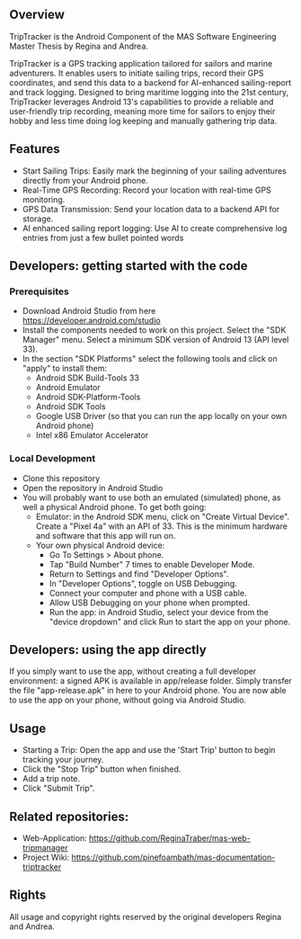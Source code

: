 
## Overview

TripTracker is the Android Component of the MAS Software Engineering Master Thesis by Regina and Andrea.

TripTracker is a GPS tracking application tailored for sailors and marine adventurers. It enables users to initiate sailing trips, record their GPS coordinates, and send this data to a backend for AI-enhanced sailing-report and track logging. Designed to bring maritime logging into the 21st century, TripTracker leverages Android 13's capabilities to provide a reliable and user-friendly trip recording, meaning more time for sailors to enjoy their hobby and less time doing log keeping and manually gathering trip data. 

## Features

- Start Sailing Trips: Easily mark the beginning of your sailing adventures directly from your Android phone.
- Real-Time GPS Recording: Record your location with real-time GPS monitoring.
- GPS Data Transmission: Send your location data to a backend API for storage.
- AI enhanced sailing report logging: Use AI to create comprehensive log entries from just a few bullet pointed words

## Developers: getting started with the code

### Prerequisites
- Download Android Studio from here https://developer.android.com/studio 
- Install the components needed to work on this project. Select the "SDK Manager" menu. Select a minimum SDK version of Android 13 (API level 33).
- In the section "SDK Platforms" select the following tools and click on "apply" to install them:
  - Android SDK Build-Tools 33
  - Android Emulator
  - Android SDK-Platform-Tools
  - Android SDK Tools
  - Google USB Driver (so that you can run the app locally on your own Android phone)
  - Intel x86 Emulator Accelerator

### Local Development
- Clone this repository
- Open the repository in Android Studio
- You will probably want to use both an emulated (simulated) phone, as well a physical Android phone. To get both going:
  - Emulator: in the Android SDK menu, click on "Create Virtual Device". Create a "Pixel 4a" with an API of 33. This is the minimum hardware and software that this app will run on.
  - Your own physical Android device: 
    - Go To Settings > About phone.
    - Tap "Build Number" 7 times to enable Developer Mode.
    - Return to Settings and find "Developer Options".
    - In "Developer Options", toggle on USB Debugging.
    - Connect your computer and phone with a USB cable.
    - Allow USB Debugging on your phone when prompted. 
    - Run the app: in Android Studio, select your device from the "device dropdown" and click Run to start the app on your phone.

## Developers: using the app directly

If you simply want to use the app, without creating a full developer environment: a signed APK is available in app/release folder. Simply transfer the file "app-release.apk" in here to your Android phone. You are now able to use the app on your phone, without going via Android Studio.

## Usage
- Starting a Trip: Open the app and use the 'Start Trip' button to begin tracking your journey.
- Click the "Stop Trip" button when finished.
- Add a trip note. 
- Click "Submit Trip". 

## Related repositories:

- Web-Application: https://github.com/ReginaTraber/mas-web-tripmanager 
- Project Wiki: https://github.com/pinefoambath/mas-documentation-triptracker 

## Rights
All usage and copyright rights reserved by the original developers Regina and Andrea. 


